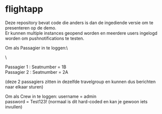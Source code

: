 # flightapp

Deze repository bevat code die anders is dan de ingediende versie om te presenteren op de demo. \
Er kunnen multiple instances geopend worden en meerdere users ingelogd worden om pushnotifications te testen.

Om als Passagier in te loggen:\

\

Passagier 1 : Seatnumber = 1B \
Passagier 2 : Seatnumber = 2A

(deze 2 passagiers zitten in dezelfde travelgroup en kunnen dus berichten naar elkaar sturen)

Om als Crew in te loggen: 
username = admin \
password = Test123! (normaal is dit hard-coded en kan je gewoon iets invullen)
